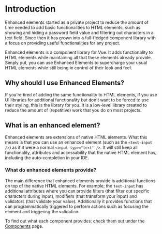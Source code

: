 # Introduction

Enhanced elements started as a private project to reduce the amount of time needed to add basic functionalities to HTML elements, such as showing and hiding a password field value and filtering out characters in a text field.
Since then it has grown into a full-fledged component library with a focus on providing useful functionalities for any project.

Enhanced elements is a component library for Vue. It adds functionality to HTML elements while maintaining all that these elements already provide. Simply put, you can use Enhanced Elements to supercharge your usual HTML elements while still being in control of their look and feel.

## Why should I use Enhanced Elements?

If you're tired of adding the same functionality to HTML elements, if you use UI libraries for additional functionality but don't want to be forced to use their styling, this is the library for you. It is a low-level library created to reduce the amount of (repetitive) work that you do on most projects.

## What is an enhanced element?

Enhanced elements are extensions of native HTML elements. What this means is that you can use an enhanced element (such as the `<text-input />`) as if it were a normal `<input type="text" />`. It will still keep all functionality, attributes and accessability that the native HTML element has, including the auto-completion in your IDE.

### What do enhanced elements provide?

The main difference that enhanced elements provide is additional functions on top of the native HTML elements. For example; the `text-input` has additional attributes where you can provide filters (that filter out specific characters during input), modifiers (that transform your input) and validators (that validate your value). Additionally it provides functions that can programmatically triggered to perform actions such as focusing the element and triggering the validation.

To find out what each component provides; check them out under the [Components](/components) page.
